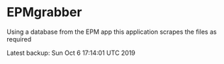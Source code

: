 # EPMgrabber
Using a database from the EPM app this application scrapes the files as required


Latest backup: Sun Oct 6 17:14:01 UTC 2019

